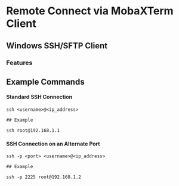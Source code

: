 # Remote Connect via MobaXTerm Client

## Windows SSH/SFTP Client

### Features




## Example Commands

#### Standard SSH Connection

```
ssh <username>@<ip_address>

## Example

ssh root@192.168.1.1
```

#### SSH Connection on an Alternate Port

```
ssh -p <port> <username>@<ip_address>

## Example

ssh -p 2225 root@192.168.1.2
```
